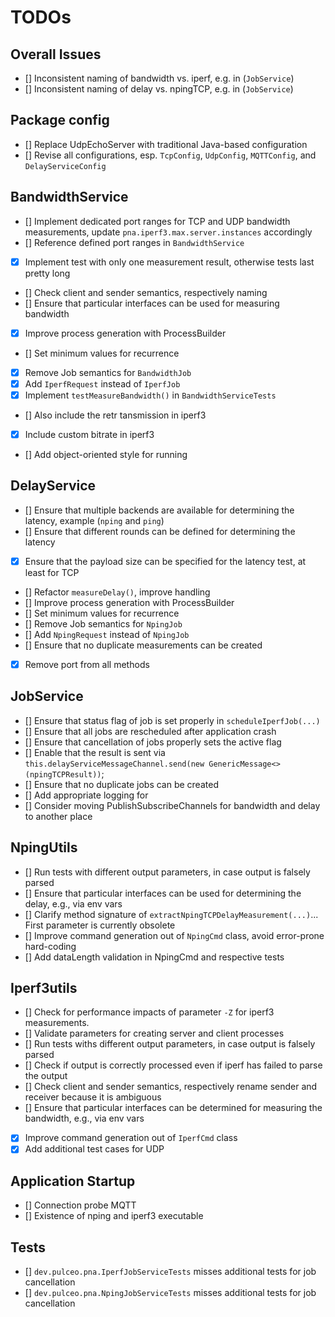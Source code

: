 # TODOs

## Overall Issues

- [] Inconsistent naming of bandwidth vs. iperf, e.g. in (`JobService`)
- [] Inconsistent naming of delay vs. npingTCP, e.g. in (`JobService`)

## Package config

- [] Replace UdpEchoServer with traditional Java-based configuration
- [] Revise all configurations, esp. `TcpConfig`, `UdpConfig`, `MQTTConfig`, and `DelayServiceConfig`

## BandwidthService 

- [] Implement dedicated port ranges for TCP and UDP bandwidth measurements, update `pna.iperf3.max.server.instances` accordingly
- [] Reference defined port ranges in `BandwidthService`
- [x] Implement test with only one measurement result, otherwise tests last pretty long
- [] Check client and sender semantics, respectively naming
- [] Ensure that particular interfaces can be used for measuring bandwidth
- [x] Improve process generation with ProcessBuilder
- [] Set minimum values for recurrence
- [x] Remove Job semantics for `BandwidthJob`
- [x] Add `IperfRequest` instead of `IperfJob`
- [x] Implement `testMeasureBandwidth()` in `BandwidthServiceTests`
- [] Also include the retr tansmission in iperf3
- [x] Include custom bitrate in iperf3
- [] Add object-oriented style for running 

## DelayService

- [] Ensure that multiple backends are available for determining the latency, example (`nping` and `ping`)
- [] Ensure that different rounds can be defined for determining the latency
- [x] Ensure that the payload size can be specified for the latency test, at least for TCP
- [] Refactor `measureDelay()`, improve handling
- [] Improve process generation with ProcessBuilder
- [] Set minimum values for recurrence
- [] Remove Job semantics for `NpingJob`
- [] Add `NpingRequest` instead of `NpingJob`
- [] Ensure that no duplicate measurements can be created
- [x] Remove port from all methods

## JobService

- [] Ensure that status flag of job is set properly in `scheduleIperfJob(...)`
- [] Ensure that all jobs are rescheduled after application crash
- [] Ensure that cancellation of jobs properly sets the active flag
- [] Enable that the result is sent via `this.delayServiceMessageChannel.send(new GenericMessage<>(npingTCPResult))`;
- [] Ensure that no duplicate jobs can be created
- [] Add appropriate logging for 
- [] Consider moving PublishSubscribeChannels for bandwidth and delay to another place

## NpingUtils

- [] Run tests with different output parameters, in case output is falsely parsed
- [] Ensure that particular interfaces can be used for determining the delay, e.g., via env vars
- [] Clarify method signature of `extractNpingTCPDelayMeasurement(...)`... First parameter is currently obsolete
- [] Improve command generation out of `NpingCmd` class, avoid error-prone hard-coding
- [] Add dataLength validation in NpingCmd and respective tests

## Iperf3utils

- [] Check for performance impacts of parameter `-Z` for iperf3 measurements.
- [] Validate parameters for creating server and client processes
- [] Run tests withs different output parameters, in case output is falsely parsed
- [] Check if output is correctly processed even if iperf has failed to parse the output
- [] Check client and sender semantics, respectively rename sender and receiver because it is ambiguous
- [] Ensure that particular interfaces can be determined for measuring the bandwidth, e.g., via env vars
- [x] Improve command generation out of `IperfCmd` class
- [x] Add additional test cases for UDP

## Application Startup

- [] Connection probe MQTT
- [] Existence of nping and iperf3 executable

## Tests

- [] `dev.pulceo.pna.IperfJobServiceTests` misses additional tests for job cancellation
- [] `dev.pulceo.pna.NpingJobServiceTests` misses additional tests for job cancellation